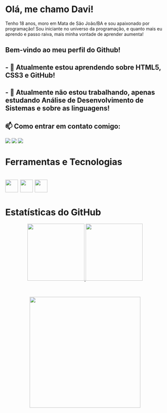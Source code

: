 # Olá, me chamo Davi! 

Tenho 18 anos, moro em Mata de São João/BA e sou apaixonado por programação! Sou iniciante no universo da programação, e quanto mais eu aprendo e passo raiva, mais minha vontade de aprender aumenta!
## Bem-vindo ao meu perfil do Github!
## - 🌱 Atualmente estou aprendendo sobre HTML5, CSS3 e GitHub!
## - 🔭 Atualmente não estou trabalhando, apenas estudando Análise de Desenvolvimento de Sistemas e sobre as linguagens!
## 📫 Como entrar em contato comigo: 
<div>
<a href = "https://mail.google.com/mail/u/0/#inbox"><img src="https://img.shields.io/badge/Gmail-D14836?style=for-the-badge&logo=gmail&logoColor=white" target="_blank"></a>
<a href="https://www.linkedin.com/in/davi-fonseca-358608248/" target="_blank"><img src="https://img.shields.io/badge/-LinkedIn-%230077B5?style=for-the-badge&logo=linkedin&logoColor=white" target="_blank"></a>
<a href="https://www.instagram.com/" target="_blank"><img src="https://img.shields.io/badge/-Instagram-%23E4405F?style=for-the-badge&logo=instagram&logoColor=white" target="_blank"></a>
</div>

# Ferramentas e Tecnologias

# <img src="https://cdn.jsdelivr.net/gh/devicons/devicon/icons/html5/html5-original.svg" width= "40" height="40"/> <img src="https://cdn.jsdelivr.net/gh/devicons/devicon/icons/css3/css3-original.svg" width= "40" height="40"/> <img src="https://cdn.jsdelivr.net/gh/devicons/devicon/icons/github/github-original.svg" width= "40" height="40"/>

# Estatísticas do GitHub
<div align="center">
<a href="https://github.com/DaviFonsec">
<img height="180em" src="https://github-readme-stats.vercel.app/api/top-langs/?username=DaviFonsec&layout=compact&langs_count=7&theme=dracula"/>
<img height="180em" src="https://github-readme-stats.vercel.app/api?username=DaviFonsec&show_icons=true&theme=dracula&include_all_commits=true&count_private=true"/>
</div>
<br>
<br>
<p align="center">
  <img src="https://media.tenor.com/uj4Cnt7RVE0AAAAC/fatdog-dog.gif" width="350">
</p>

